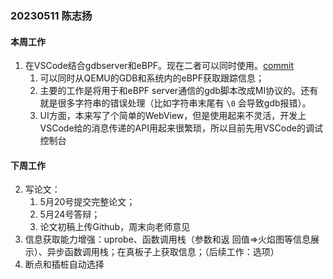 ### 20230511 陈志扬

#### 本周工作

1. 在VSCode结合gdbserver和eBPF。现在二者可以同时使用。[commit](https://github.com/chenzhiy2001/code-debug/commit/47252f5c2f61596e99d97615431f2237fd2b748a)
   1. 可以同时从QEMU的GDB和系统内的eBPF获取跟踪信息；
   2. 主要的工作是将用于和eBPF server通信的gdb脚本改成MI协议的。还有就是很多字符串的错误处理（比如字符串末尾有 `\0` 会导致gdb报错）。
   3. UI方面，本来写了个简单的WebView，但是使用起来不灵活，开发上VSCode给的消息传递的API用起来很繁琐，所以目前先用VSCode的调试控制台

#### 下周工作

2. 写论文：
   1. 5月20号提交完整论文；
   2. 5月24号答辩；
   3. 论文初稿上传Github，周末向老师意见
3. 信息获取能力增强：uprobe、函数调用栈（参数和返 回值=>火焰图等信息展示）、异步函数调用栈；在真板子上获取信息；（后续工作：选项）
4. 断点和插桩自动选择